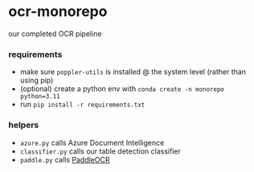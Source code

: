 # ocr-monorepo
our completed OCR pipeline 

### requirements
- make sure `poppler-utils` is installed @ the system level (rather than using pip)
- (optional) create a python env with `conda create -n monorepo python=3.11`
- run `pip install -r requirements.txt`

### helpers
- `azure.py` calls Azure Document Intelligence
- `classifier.py` calls our table detection classifier
- `paddle.py` calls [PaddleOCR](https://paddlepaddle.github.io/PaddleOCR/main/en/index.html)